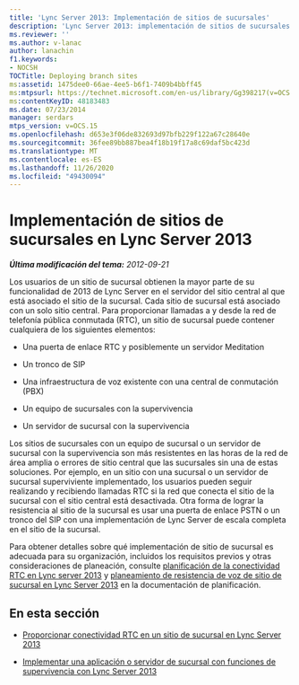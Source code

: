```yaml
---
title: 'Lync Server 2013: Implementación de sitios de sucursales'
description: 'Lync Server 2013: implementación de sitios de sucursales.'
ms.reviewer: ''
ms.author: v-lanac
author: lanachin
f1.keywords:
- NOCSH
TOCTitle: Deploying branch sites
ms:assetid: 1475dee0-66ae-4ee5-b6f1-7409b4bbff45
ms:mtpsurl: https://technet.microsoft.com/en-us/library/Gg398217(v=OCS.15)
ms:contentKeyID: 48183483
ms.date: 07/23/2014
manager: serdars
mtps_version: v=OCS.15
ms.openlocfilehash: d653e3f06de832693d97bfb229f122a67c28640e
ms.sourcegitcommit: 36fee89bb887bea4f18b19f17a8c69daf5bc423d
ms.translationtype: MT
ms.contentlocale: es-ES
ms.lasthandoff: 11/26/2020
ms.locfileid: "49430094"
---
```

# <a name="deploying-branch-sites-in-lync-server-2013"></a>Implementación de sitios de sucursales en Lync Server 2013

<div data-xmlns="http://www.w3.org/1999/xhtml">

<div class="topic" data-xmlns="http://www.w3.org/1999/xhtml" data-msxsl="urn:schemas-microsoft-com:xslt" data-cs="https://msdn.microsoft.com/">

<div data-asp="https://msdn2.microsoft.com/asp">



</div>

<div id="mainSection">

<div id="mainBody">

<span> </span>

_**Última modificación del tema:** 2012-09-21_

Los usuarios de un sitio de sucursal obtienen la mayor parte de su funcionalidad de 2013 de Lync Server en el servidor del sitio central al que está asociado el sitio de la sucursal. Cada sitio de sucursal está asociado con un solo sitio central. Para proporcionar llamadas a y desde la red de telefonía pública conmutada (RTC), un sitio de sucursal puede contener cualquiera de los siguientes elementos:

  - Una puerta de enlace RTC y posiblemente un servidor Meditation

  - Un tronco de SIP

  - Una infraestructura de voz existente con una central de conmutación (PBX)

  - Un equipo de sucursales con la supervivencia

  - Un servidor de sucursal con la supervivencia

Los sitios de sucursales con un equipo de sucursal o un servidor de sucursal con la supervivencia son más resistentes en las horas de la red de área amplia o errores de sitio central que las sucursales sin una de estas soluciones. Por ejemplo, en un sitio con una sucursal o un servidor de sucursal superviviente implementado, los usuarios pueden seguir realizando y recibiendo llamadas RTC si la red que conecta el sitio de la sucursal con el sitio central está desactivada. Otra forma de lograr la resistencia al sitio de la sucursal es usar una puerta de enlace PSTN o un tronco del SIP con una implementación de Lync Server de escala completa en el sitio de la sucursal.

Para obtener detalles sobre qué implementación de sitio de sucursal es adecuada para su organización, incluidos los requisitos previos y otras consideraciones de planeación, consulte [planificación de la conectividad RTC en Lync server 2013](lync-server-2013-planning-for-pstn-connectivity.md) y [planeamiento de resistencia de voz de sitio de sucursal en Lync Server 2013](lync-server-2013-planning-for-branch-site-voice-resiliency.md) en la documentación de planificación.

<div>

## <a name="in-this-section"></a>En esta sección

  - [Proporcionar conectividad RTC en un sitio de sucursal en Lync Server 2013](lync-server-2013-providing-pstn-connectivity-at-a-branch-site.md)

  - [Implementar una aplicación o servidor de sucursal con funciones de supervivencia con Lync Server 2013](lync-server-2013-deploying-a-survivable-branch-appliance-or-server.md)

</div>

</div>

<span> </span>

</div>

</div>

</div>

